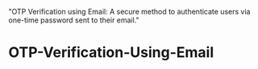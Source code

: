 "OTP Verification using Email: A secure method to authenticate users via one-time password sent to their email."
# OTP-Verification-Using-Email
